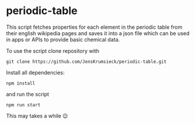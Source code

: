 # periodic-table

This script fetches properties for each element in the periodic table from their english wikipedia pages and saves it into a json file which can be used in apps or APIs to provide basic chemical data.

To use the script clone repository with
    	
```
git clone https://github.com/JensKrumsieck/periodic-table.git
```

Install all dependencies:
```
npm install
```

and run the script
```
npm run start
```
This may takes a while 😉
